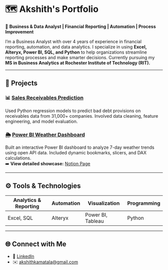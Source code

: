 # 🗺 Akshith's Portfolio

🎯 **Business & Data Analyst | Financial Reporting | Automation | Process Improvement**

I’m a Business Analyst with over 4 years of experience in financial reporting, automation, and data analytics. I specialize in using **Excel, Alteryx, Power BI, SQL, and Python** to help organizations streamline reporting processes and make smarter decisions. Currently pursuing my **MS in Business Analytics at Rochester Institute of Technology (RIT).**

---

## 🔨 Projects

### 📊 [Sales Receivables Prediction](https://github.com/akshith-kamatala/sales-receivables-prediction)
Used Python regression models to predict bad debt provisions on receivables data from 31,000+ companies. Involved data cleaning, feature engineering, and model evaluation.

### 🌦️ [Power BI Weather Dashboard](https://www.notion.so/YOUR-NOTION-LINK)
Built an interactive Power BI dashboard to analyze 7-day weather trends using open API data. Included dynamic bookmarks, slicers, and DAX calculations.  
➡️ **View detailed showcase:** [Notion Page](https://www.notion.so/YOUR-NOTION-LINK)

---

## ⚙️ Tools & Technologies

| Analytics & Reporting | Automation | Visualization | Programming |
|-----------------------|-------------|---------------|-------------|
| Excel, SQL            | Alteryx     | Power BI, Tableau | Python |

---

## 🌐 Connect with Me

- 💼 [LinkedIn](https://linkedin.com/in/akshithkamatala)
- ✉️ akshithkamatala@gmail.com
